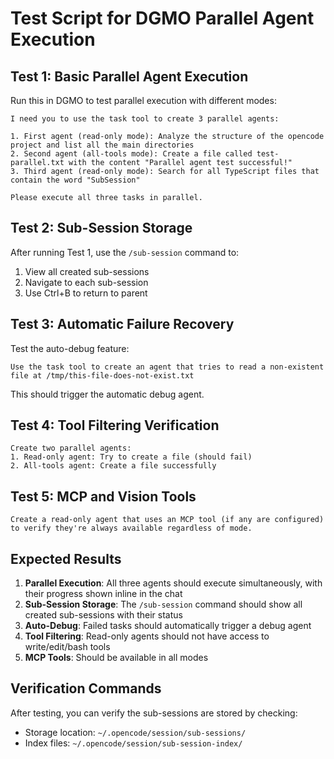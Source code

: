 # Test Script for DGMO Parallel Agent Execution

## Test 1: Basic Parallel Agent Execution

Run this in DGMO to test parallel execution with different modes:

```
I need you to use the task tool to create 3 parallel agents:

1. First agent (read-only mode): Analyze the structure of the opencode project and list all the main directories
2. Second agent (all-tools mode): Create a file called test-parallel.txt with the content "Parallel agent test successful!"
3. Third agent (read-only mode): Search for all TypeScript files that contain the word "SubSession"

Please execute all three tasks in parallel.
```

## Test 2: Sub-Session Storage

After running Test 1, use the `/sub-session` command to:

1. View all created sub-sessions
2. Navigate to each sub-session
3. Use Ctrl+B to return to parent

## Test 3: Automatic Failure Recovery

Test the auto-debug feature:

```
Use the task tool to create an agent that tries to read a non-existent file at /tmp/this-file-does-not-exist.txt
```

This should trigger the automatic debug agent.

## Test 4: Tool Filtering Verification

```
Create two parallel agents:
1. Read-only agent: Try to create a file (should fail)
2. All-tools agent: Create a file successfully
```

## Test 5: MCP and Vision Tools

```
Create a read-only agent that uses an MCP tool (if any are configured) to verify they're always available regardless of mode.
```

## Expected Results

1. **Parallel Execution**: All three agents should execute simultaneously, with their progress shown inline in the chat
2. **Sub-Session Storage**: The `/sub-session` command should show all created sub-sessions with their status
3. **Auto-Debug**: Failed tasks should automatically trigger a debug agent
4. **Tool Filtering**: Read-only agents should not have access to write/edit/bash tools
5. **MCP Tools**: Should be available in all modes

## Verification Commands

After testing, you can verify the sub-sessions are stored by checking:

- Storage location: `~/.opencode/session/sub-sessions/`
- Index files: `~/.opencode/session/sub-session-index/`
